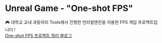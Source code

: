 # Unreal Game - "One-shot FPS"

🎮 대학교 교내 과동아리 Tools에서 진행한 언리얼엔진을 이용한 FPS 게임 프로젝트입니다 ! <br>
[One-shot FPS 프로젝트 정리 블로그](https://ukym-tistory.tistory.com/entry/Tools-Oneshot-FPS-%ED%94%84%EB%A1%9C%EC%A0%9D%ED%8A%B8-%EB%B0%9C%ED%91%9C-%EB%B0%8F-%EB%A7%88%EB%AC%B4%EB%A6%AC)
